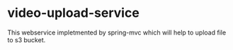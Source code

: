 # video-upload-service

  This webservice impletmented by spring-mvc which will help to upload file to s3 bucket.
